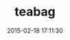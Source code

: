 ---
layout: post
title:  "teabag"
repo:   "modeset/teabag"
date:   2015-02-18 17:11:30
gemurl: https://github.com/modeset/teabag
---